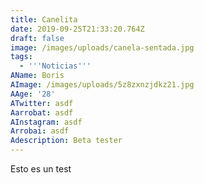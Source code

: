 ```yaml
---
title: Canelita
date: 2019-09-25T21:33:20.764Z
draft: false
image: /images/uploads/canela-sentada.jpg
tags:
  - '''Noticias'''
AName: Boris
AImage: /images/uploads/5z8zxnzjdkz21.jpg
AAge: '28'
ATwitter: asdf
Aarrobat: asdf
AInstagram: asdf
Arrobai: asdf
Adescription: Beta tester
---
```

Esto es un test

